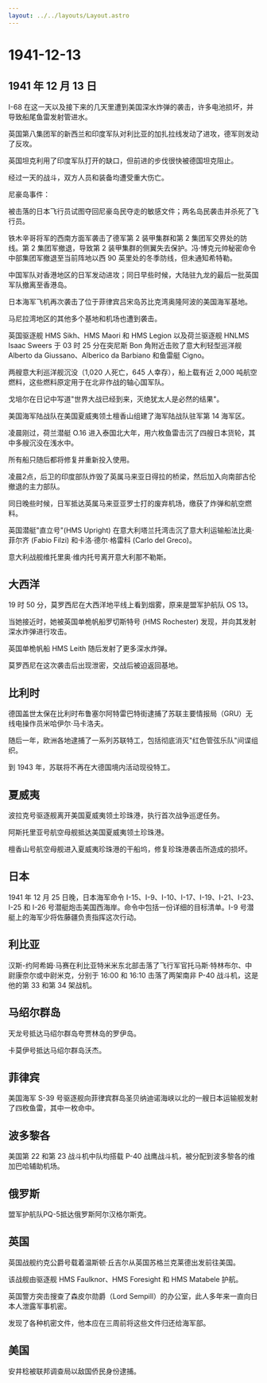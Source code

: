 ```yaml
---
layout: ../../layouts/Layout.astro
---
```


# 1941-12-13

## 1941 年 12 月 13 日

I-68
在这一天以及接下来的几天里遭到美国深水炸弹的袭击，许多电池损坏，并导致船尾鱼雷发射管进水。

英国第八集团军的新西兰和印度军队对利比亚的加扎拉线发动了进攻，德军则发动了反攻。

英国坦克利用了印度军队打开的缺口，但前进的步伐很快被德国坦克阻止。

经过一天的战斗，双方人员和装备均遭受重大伤亡。

尼豪岛事件：

被击落的日本飞行员试图夺回尼豪岛民夺走的敏感文件；两名岛民袭击并杀死了飞行员。

铁木辛哥将军的西南方面军袭击了德军第 2 装甲集群和第 2
集团军交界处的防线。第 2 集团军撤退，导致第 2
装甲集群的侧翼失去保护。冯·博克元帅秘密命令中部集团军撤退至当前阵地以西
90 英里处的冬季防线，但未通知希特勒。

中国军队对香港地区的日军发动进攻；同日早些时候，大陆驻九龙的最后一批英国军队撤离至香港岛。

日本海军飞机再次袭击了位于菲律宾吕宋岛苏比克湾奥隆阿波的美国海军基地。

马尼拉湾地区的其他多个基地和机场也遭到袭击。

英国驱逐舰 HMS Sikh、HMS Maori 和 HMS Legion 以及荷兰驱逐舰 HNLMS Isaac
Sweers 于 03 时 25 分在突尼斯 Bon 角附近击败了意大利轻型巡洋舰 Alberto
da Giussano、Alberico da Barbiano 和鱼雷艇 Cigno。

两艘意大利巡洋舰沉没（1,020 人死亡，645 人幸存），船上载有近 2,000
吨航空燃料，这些燃料原定用于在北非作战的轴心国军队。

戈培尔在日记中写道"世界大战已经到来，灭绝犹太人是必然的结果"。

美国海军陆战队在美国夏威夷领土檀香山组建了海军陆战队驻军第 14 海军区。

凌晨刚过，荷兰潜艇 O.16
进入泰国北大年，用六枚鱼雷击沉了四艘日本货轮，其中多艘沉没在浅水中。

所有船只随后都将修复并重新投入使用。

凌晨2点，后卫的印度部队炸毁了英属马来亚日得拉的桥梁，然后加入向南部古伦撤退的主力部队。

同日晚些时候，日军抵达英属马来亚亚罗士打的废弃机场，缴获了炸弹和航空燃料。

英国潜艇"直立号"(HMS Upright)
在意大利塔兰托湾击沉了意大利运输船法比奥·菲尔齐 (Fabio Filzi)
和卡洛·德尔·格雷科 (Carlo del Greco)。

意大利战舰维托里奥·维内托号离开意大利那不勒斯。

## 大西洋

19 时 50 分，莫罗西尼在大西洋地平线上看到烟雾，原来是盟军护航队 OS 13。

当她接近时，她被英国单桅帆船罗切斯特号 (HMS Rochester)
发现，并向其发射深水炸弹进行攻击。

英国单桅帆船 HMS Leith 随后发射了更多深水炸弹。

莫罗西尼在这次袭击后出现泄密，交战后被迫返回基地。

## 比利时

德国盖世太保在比利时布鲁塞尔阿特雷巴特街逮捕了苏联主要情报局（GRU）无线电操作员米哈伊尔·马卡洛夫。

随后一年，欧洲各地逮捕了一系列苏联特工，包括彻底消灭"红色管弦乐队"间谍组织。

到 1943 年，苏联将不再在大德国境内活动现役特工。

## 夏威夷

波拉克号驱逐舰离开美国夏威夷领土珍珠港，执行首次战争巡逻任务。

阿斯托里亚号航空母舰抵达美国夏威夷领土珍珠港。

檀香山号航空母舰进入夏威夷珍珠港的干船坞，修复珍珠港袭击所造成的损坏。

## 日本

1941 年 12 月 25 日晚，日本海军命令
I-15、I-9、I-10、I-17、I-19、I-21、I-23、I-25 和 I-26
号潜艇炮击美国西海岸。命令中包括一份详细的目标清单。I-9
号潜艇上的海军少将佐藤疆负责指挥这次行动。

## 利比亚

汉斯-约阿希姆·马赛在利比亚特米米东北部击落了飞行军官托马斯·特林布尔、中尉康奈尔或中尉米克，分别于
16:00 和 16:10 击落了两架南非 P-40 战斗机，这是他的第 33 和第 34
架战机。

## 马绍尔群岛

天龙号抵达马绍尔群岛夸贾林岛的罗伊岛。

卡莫伊号抵达马绍尔群岛沃杰。

## 菲律宾

美国海军 S-39
号驱逐舰向菲律宾群岛圣贝纳迪诺海峡以北的一艘日本运输舰发射了四枚鱼雷，其中一枚命中。

## 波多黎各

美国第 22 和第 23 战斗机中队均搭载 P-40
战鹰战斗机，被分配到波多黎各的维加巴哈辅助机场。

## 俄罗斯

盟军护航队PQ-5抵达俄罗斯阿尔汉格尔斯克。

## 英国

英国战舰约克公爵号载着温斯顿·丘吉尔从英国苏格兰克莱德出发前往美国。

该战舰由驱逐舰 HMS Faulknor、HMS Foresight 和 HMS Matabele 护航。

英国警方突击搜查了森皮尔勋爵（Lord
Sempill）的办公室，此人多年来一直向日本人泄露军事机密。

发现了各种机密文件，他本应在三周前将这些文件归还给海军部。

## 美国

安井稔被联邦调查局以敌国侨民身份逮捕。